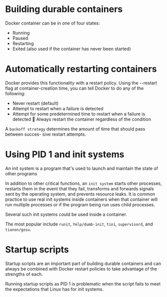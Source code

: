 # Building durable containers

Docker container can be in one of four states:
- Running
- Paused
- Restarting
- Exited (also used if the container has never been started)

# Automatically restarting containers

Docker provides this functionality with a restart policy. Using the --restart flag at
container-creation time, you can tell Docker to do any of the following:

- Never restart (default)
- Attempt to restart when a failure is detected
- Attempt for some predetermined time to restart when a failure is detected  Always restart the container regardless of the condition

A `backoff strategy` determines the amount of time that should pass between succes- sive restart attempts. 

# Using PID 1 and init systems

An init system is a program that's used to launch and maintain the state of other programs

In addition to other critical functions, an `init system` starts other processes, restarts them in the event that they fail, transforms and forwards signals sent by the operating system, and prevents resource leaks. It is common practice to use real init systems inside containers when that container will run multiple processes or if the program being run uses child processes.

Several such init systems could be used inside a container.

The most popular include `runit`, `Yelp/dumb-init`, `tini`, `supervisord`, and `tianon/gosu`.

# Startup scripts

Startup scripts are an important part of building durable containers and can always be combined with Docker restart policies to take advantage of the strengths of each.

Running startup scripts as PID 1 is problematic when the script fails to meet the expectations that Linux has for init systems.
